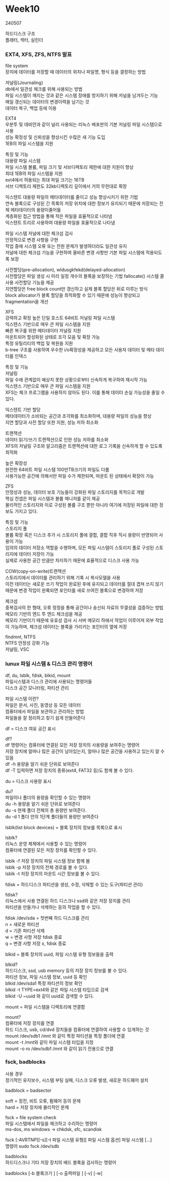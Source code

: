 # Week10
240507  

하드디스크 구조  
플래터, 섹터, 실린더  

### EXT4, XFS, ZFS, NTFS 발표  
file system  
장치에 데이터를 저장할 때 데이터의 위치나 파일명, 형식 등을 결정하는 방법  

저널링(Journaling)  
db에서 일관성 체크를 위해 사용되는 방법  
파일 시스템이 깨지는 것과 같은 시스템 장애를 방지하기 위해 저널을 남겨두는 기능  
매일 갱신되는 데이터의 변경이력을 남기는 것  
데이터 복구, 백업 등에 이용  

EXT4  
우분투 및 데비안과 같이 널리 사용되는 리눅스 배포판의 기본 저널링 파일 시스템으로 사용  
성능 확정성 및 신뢰성을 향상시킨 수많은 새 기능 도입  
1EB의 파일 시스템을 지원  

특징 및 기능  
대용량 파일 시스템  
파일 시스템 볼륨, 파일 크기 및 서브디렉토리 제한에 대한 지원이 향상  
최대 1EB의 파일 시스템을 지원  
ext4에서 허용되는 최대 파일 크기는 16TB  
서브 디렉토리 제한도 32kb디렉토리 깊이에서 거의 무한대로 확장  

익스텐트 
대용량 파일의 메타데이터를 줄이고 성능 향상시키기 위한 기법  
연속 블록으로 구성된 긴 목록의 저장 위치에 대한 정보가 유지되기 때문에 저장되는 전체 메타데이터의 용량이줄어듦  
계층화된 접근 방법을 통해 작은 파일을 효율적으로 나타냄  
익스텐트 트리르 사용하여 대용량 파일을 효율적으로 나타냄  

파일 시스템 저널에 대한 체크섬 검사  
안정적으로 변경 사항을 구현  
작업 중에 시스템 오류 또는 전원 문제가 발생하더라도 일관성 유지  
저널에 대한 체크섬 기능을 구현하여 올바른 변경 사항만 기본 파일 시스템에 적용되도록 보장  

사전할당(pre-allocation), wldusgkfekd(delayed-allocation)  
사전할당은 파일 생성 시 미리 일정 개수의 블록을 보장하는 기법
fallocate() 시스템 콜 사용 사전할당 기능을 제공  
지연할당은 free block count만 갱신하고 실제 블록 할당은 뒤로 미루는 방식  
block allocator가 블록 할당을 최적화할 수 있기 때문에 성능이 향상되고 fragmentation을 개선  

XFS  
강력하고 확정 높은 단일 호스트 64비트 저널링 파일 시스템  
익스텐스 기반으로 매우 큰 파일 시스템을 지원  
빠른 복구를 위한 메타데이터 저널링 지원  
마운트되어 할성화된 상태로 조각 모음 및 확장 가능  
특정 유틸리티의 백업 및 복원을 지원  
b-tree 구조를 사용하여 우수한 i/o확장성을 제공하고 모든 사용자 데이터 및 메타 데이터를 인덱스  

특징 및 기능  
저널링  
파일 수에 관계없이 예상치 못한 상황으로부터 신속하게 복구하여 재시작 가능  
익스텐스 기반으로 매우 큰 파일 시스템을 지원  
XFS는 체크 프로그램을 사용하지 않아도 된다. 이를 통해 데이터 손실 가능성을 줄일 수 있다.  
  
익스텐트 기반 할당  
메타데이터가 소비되는 공간과 조각화를 최소화하며, 대용량 파일의 성능을 향상  
지연 할당과 사전 할당 또한 지원, 성능 저하 최소화  

트랜잭션  
데이터 읽기/쓰기 트랜잭션으로 인한 성능 저하를 최소화  
XFS의 저널링 구조와 알고리즘은 트랜잭션에 대한 로그 기록을 신속하게 할 수 있도록 최적화  
  
높은 확장성  
완전한 64비트 파일 시스템 100만TB크기의 파일도 다룸  
사용가능한 공간에 의해서만 파일 수가 제한되며, 마운트 된 상태에서 확장이 가능  

ZFS  
안정성과 성능, 데이터 보호 기능들이 강화된 파일 스토리지를 목적으로 개발  
핵심 컨셉은 파일 시스템과 볼륨 매니저를 같이 제공  
물리적인 스토리지와 이로 구성된 볼륨 구조 뿐만 아니라 여기에 저장된 파일에 대한 정보도 가지고 있다.  

특징 및 기능  
스토리지 풀  
볼륨 확장 혹은 디스크 추가 시 스토리지 풀에 결합, 결합 직후 직시 용량이 반영되어 사용이 가능  
임의의 데이터 저장소 역할을 수행하며, 모든 파일 시스템이 스토리지 풀로 구성된 스토리지에 데이터 저장이 가능  
실제로 사용한 공간 만큼만 차지하기 때문에 효율적으로 디스크 사용 가능  

COW(copy-on-write)트랜잭션  
스토리지에서 데이터를 관리하기 위해 기록 시 복사모델을 사용  
이전 데이터는 새로운 쓰기 작업이 완료된 후에 유지되고 데이터를 절대 겹쳐 쓰지 않기 때문에 변경 작업이 완룍되면 포인터를 새로 쓰여진 블록으로 변경하여 저장  

체크섬  
중복검사의 한 형태, 오류 정정을 통해 공간이나 송신되 자료의 무결성을 검증하는 방법  
메모리 기반의 엔드 투 엔드 체크섬을 제공  
메모리 기반이기 때문에 유효성 검사 시 서버 메모리 하에서 작업이 이루어져 외부 작업이 가능하며, 체크섬 데이터는 블록을 가리키는 포인터의 옆에 저장  
  
findmnt, NTFS  
NTFS 안정성 강화 기능  
저널링, VSC  
  
### lunux 파일 시스템 & 디스크 관리 명령어
df, du, lsblk, fdisk, blkid, mount  
파일시스템과 디스크 관리에 사용되는 명령어들  
디스크 공간 모니터링, 파티션 관리  

파일 시스템 이란?  
파일은 문서, 사진, 동영상 등 모든 데이터  
컴퓨터에서 파일을 보관하고 관리하는 방법  
파일들을 잘 정리하고 찾기 쉽게 만들어준다  


df = 디스크 여유 공간 표시  

df?  
df 명령어는 컴퓨터에 연결된 모든 저장 장치의 사용량을 보여주는 명령어  
저장 장치에 얼마나 많은 공간이 남아있는지, 얼마나 많은 공간을 사용하고 있는지 알 수 있음  
df -h 용량을 알기 쉬운 단위로 보여준다  
df -T 입력하면 저장 장치의 종류(ext4, FAT32 등)도 함께 볼 수 있다.  
  
du = 디스크 사용량 표시  
  
du?  
파일이나 폴더의 용량을 확인할 수 있는 명령어  
du -h 용량을 알기 쉬운 단위로 보여준다  
du -s 현재 폴더 전체의 총 용량만 보여준다.  
du -d 1 폴더 안의 1단계 폴더들의 용량만 보여준다  
  
lsblk(list block devices) = 블록 장치의 정보를 목록으로 표시  

lsblk?  
리눅스 운영 체제에서 사용할 수 있는 명령어  
컴퓨터에 연결된 모든 저장 장치를 확인할 수 있다.  
  
lsblk -f 저장 장치의 파일 시스템 정보 함께 봄  
lsblk -p 저장 장치의 전체 경로를 볼 수 있다.  
lsblk -t 저장 장치의 마운트 시간 정보를 볼 수 있다.  

  
fdisk = 하드디스크 파티션을 생성, 수정, 삭제할 수 있는 도구(파티션 관리)  

fdisk?  
리눅스에서 사용 연결된 하드 디스크나 ssd와 같은 저장 장치를 관리  
파티션을 만들거나 삭제하는 등의 작업을 할 수 있다.  

fdisk /dev/sda = 첫번째 하드 디스크를 관리  
n = 새로운 파티션  
d = 기존 파티션 삭제  
w = 변경 사항 저장 fdisk 종료  
q = 변경 사항 저장 x, fdisk 종료  

blkid = 블록 장치의 uuid, 파일 시스템 유형 정보들을 출력  

blkid?  
하드디스크, ssd, usb memory 등의 저장 장치 정보를 볼 수 있다.  
파티션 정보, 파일 시스템 정보, uuid 등 확인  
blkid /dev/sda1 특정 파티션의 정보 확인  
blkid -t TYPE=ext4와 같은 파일 시스템 타입으로 검색  
blkid -U ~uuid 와 같이 uuid로 검색할 수 있다.  


mount = 파일 시스템을 디렉토리에 연결함  
  
mount?  
컴퓨터에 저장 장치를 연결  
하드 디스크, usb, cd/dvd 장치들을 컴퓨터에 연결하여 사용할 수 있게하는 것  
mount /dev/sdb1 /mnt 와 같이 특정 파티션을 특정 폴더에 연결  
mount -t /mnt와 같이 파일 시스템 타입을 지정  
mount -o ro /dev/sdb1 /mnt 와 같이 읽기 전용으로 연결  

### fsck, badblocks  
사용 경우  
정기적인 유지보수, 시스템 부팅 실패, 디스크 오류 발생, 새로운 하드웨어 설치  
  
badblock = badsector  
  
soft = 정전, 비트 오류, 펌웨어 등의 문제  
hard = 저장 장치에 물리적인 문제  
  
fsck = file system check  
파일 시스템에서 파일을 체크하고 수리하는 명령어  
ms-dos, ms windows -> chkdsk, sfc, scandisk  
  
fsck [-AVRTNP][-s][-t 파일 시스템 유형][ 파일 시스템 옵션] 파일 시스템 [...]  
명령어 sudo fsck /dev/sdb  
  
badblocks  
하드디스크나 기타 저장 장치의 배드 블록을 검사하는 명령어  
  
badblocks [-b 블록크기 ] [-o 출력파일 ] [-v] [-w]  


